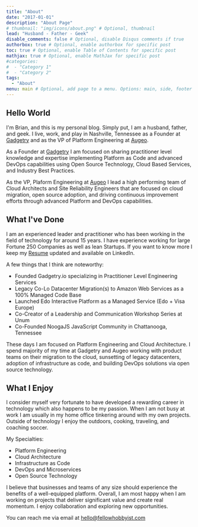 ```yaml
---
title: "About"
date: "2017-01-01"
description: "About Page"
# thumbnail: "img/icons/about.png" # Optional, thumbnail
lead: "Husband - Father - Geek"
disable_comments: false # Optional, disable Disqus comments if true
authorbox: true # Optional, enable authorbox for specific post
toc: true # Optional, enable Table of Contents for specific post
mathjax: true # Optional, enable MathJax for specific post
#categories:
#  - "Category 1"
#  - "Category 2"
tags:
  - "About"
menu: main # Optional, add page to a menu. Options: main, side, footer
---
```


## Hello World

I'm Brian, and this is my personal blog. Simply put, I am a husband, father, and geek. I live, work, and play in Nashville, Tennessee as a Founder at [Gadgetry](http://gadgetry.io) and as the VP of Platform Engineering at [Augeo](https://augeomarketing.com).

As a Founder at [Gadgetry](http://gadgetry.io)  I am focused on sharing practitioner level knowledge and expertise implementing Platform as Code and advanced DevOps capabilities using Open Source Technology, Cloud Based Services, and Industry Best Practices.

As the VP, Plaform Engineering at [Augeo](https://augeomarketing.com) I lead a high performing team of Cloud Architects and Site Reliability Engineers that are focused on cloud migration, open source adoption, and driving continuous improvement efforts through advanced Platform and DevOps capabilities. 


## What I've Done
I am an experienced leader and practitioner who has been working in the field of technology for around 15 years. I have experience working for large Fortune 250 Companies as well as lean Startups. If you want to know more I keep my [Resume](https://www.linkedin.com/in/fellowhobbyist/) updated and available on LinkedIn.

A few things that I think are noteworthy:

* Founded Gadgetry.io specializing in Practitioner Level Engineering Services
* Legacy Co-Lo Datacenter Migration(s) to Amazon Web Services as a 100% Managed Code Base 
* Launched Edo Interactive Platform as a Managed Service (Edo + Visa Europe)
* Co-Creator of a Leadership and Communication Workshop Series at Unum
* Co-Founded NoogaJS JavaScript Community in Chattanooga, Tennessee

These days I am focused on Platform Engineering and Cloud Architecture. I spend majority of my time at Gadgetry and Augeo working with product teams on their migration to the cloud, sunsetting of legacy datacenters, adoption of infrastructure as code, and building DevOps solutions via open source technology.  


## What I Enjoy

I consider myself very fortunate to have developed a rewarding career in technology which also happens to be my passion.  When I am not busy at work I am usually in my home office tinkering around with my own projects. Outside of technology I enjoy the outdoors, cooking, traveling, and coaching soccer.

My Specialties: 

* Platform Engineering
* Cloud Architecture
* Infrastructure as Code
* DevOps and Microservices
* Open Source Technology

I believe that businesses and teams of any size should experience the benefits of a well-equipped platform.  Overall, I am most happy when I am working on projects that deliver significant value and create real momentum. I enjoy collaboration and exploring new opportunities.  

You can reach me via email at [hello@fellowhobbyist.com](mailto:hello@fellowhobbyist.com)
